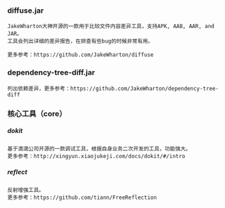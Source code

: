 ### diffuse.jar

    JakeWharton大神开源的一款用于比较文件内容差异工具，支持APK, AAB, AAR, and JAR。
    工具会列出详细的差异报告，在排查有些bug的时候非常有用。
    
    更多参考：https://github.com/JakeWharton/diffuse

### dependency-tree-diff.jar

    列出依赖差异，更多参考：https://github.com/JakeWharton/dependency-tree-diff

### 核心工具（core）
##### dokit

    基于滴滴公司开源的一款调试工具，根据自身业务二次开发的工具，功能强大。
    更多参考：http://xingyun.xiaojukeji.com/docs/dokit/#/intro
##### reflect
    反射增强工具。
    更多参考：https://github.com/tiann/FreeReflection  


